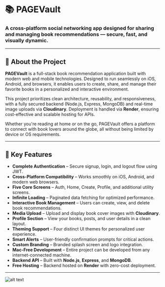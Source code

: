 # 📚 PAGEVault

### A cross-platform social networking app designed for sharing and managing book recommendations — secure, fast, and visually dynamic.

---

## 🧾 About the Project

**PAGEVault** is a full-stack book recommendation application built with modern web and mobile technologies. Designed to run seamlessly on iOS, Android, and browsers, it enables users to create, share, and manage their favorite books in a personalized and interactive environment.

This project prioritizes clean architecture, reusability, and responsiveness, with a fully secured backend (Node.js, Express, MongoDB) and real-time image uploads via **Cloudinary**. Deployment is handled via **Render**, ensuring cost-effective and scalable hosting for APIs.

Whether you're reading at home or on the go, PAGEVault offers a platform to connect with book lovers around the globe, all without being limited by device or OS requirements.

---

## 🌟 Key Features

- **Complete Authentication** – Secure signup, login, and logout flow using JWT.
- **Cross-Platform Compatibility** – Works smoothly on iOS, Android, and modern web browsers.
- **Five Core Screens** – Auth, Home, Create, Profile, and additional utility screens.
- **Infinite Loading** – Paginated data fetching for optimized performance.
- **Interactive Book Management** – Users can create, view, and delete book recommendations.
- **Media Upload** – Upload and display book cover images with **Cloudinary**.
- **Profile Section** – View your books, posts, and user details in a clean layout.
- **Theming Support** – Four distinct UI themes for personalized user experience.
- **Smart Alerts** – User-friendly confirmation prompts for critical actions.
- **Custom Branding** – Branded splash screen and logo integration.
- **Mac-Free Development** – Entire project can be developed from any internet-connected machine.
- **Backend API** – Built with **Node.js**, **Express**, and **MongoDB**.
- **Free Hosting** – Backend hosted on **Render** with zero-cost deployment.

---

![alt text](image-2.png)
